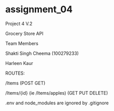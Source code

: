# assignment_04

Project 4 V.2


Grocery Store API


Team Members

Shakti Singh Cheema (100279233)

Harleen Kaur


ROUTES:

/Items (POST GET)

/Items/{id}  (ie /Items/apples)  (GET PUT DELETE)



.env and node_modules are ignored by .gitignore




